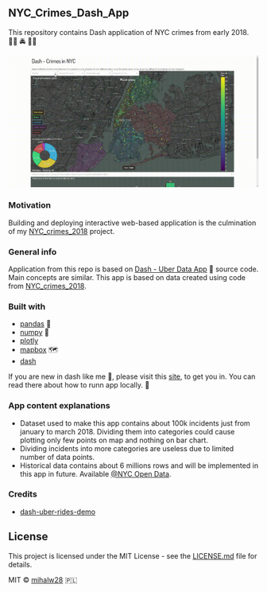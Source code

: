 ## NYC_Crimes_Dash_App
This repository contains Dash application of NYC crimes from early 2018. :policewoman: :oncoming_police_car: :policeman:

![](https://github.com/mihalw28/NYC_Crimes_Dash_App/blob/master/gif/Animation.gif)

### Motivation
Building and deploying interactive web-based application is the culmination of my [NYC_crimes_2018](https://github.com/mihalw28/NYC_crimes_2018) project. 

### General info
Application from this repo is based on [Dash - Uber Data App](https://dash-uber-rides.plot.ly/) :oncoming_taxi: source code. Main concepts are similar. This app is based on data created using code from [NYC_crimes_2018](https://github.com/mihalw28/NYC_crimes_2018).

### Built with
* [pandas](https://github.com/pandas-dev/pandas) :panda_face:
* [numpy](https://github.com/numpy/numpy) :1234:
* [plotly](https://plot.ly/)
* [mapbox](https://www.mapbox.com/) :world_map:
* [dash](https://github.com/plotly/dash)

If you are new in dash like me :beginner:, please visit this [site](https://github.com/plotly/dash-docs), to get you in. You can read there about how to runn app locally. :dash: 

### App content explanations
* Dataset used to make this app contains about 100k incidents just from january to march 2018. Dividing them into categories could cause plotting only few points on map and nothing on bar chart.
* Dividing incidents into more categories are useless due to limited number of data points. 
* Historical data contains about 6 millions rows and will be implemented in this app in future. Available [@NYC Open Data](https://data.cityofnewyork.us/Public-Safety/NYPD-Complaint-Data-Historic/qgea-i56i).

### Credits
* [dash-uber-rides-demo](https://github.com/plotly/dash-uber-rides-demo)

## License
This project is licensed under the MIT License - see the [LICENSE.md](https://github.com/mihalw28/NYC_crimes_2018/blob/master/LICENSE) file for details.

MIT © [mihalw28](https://twitter.com/mihalw28) :poland:



